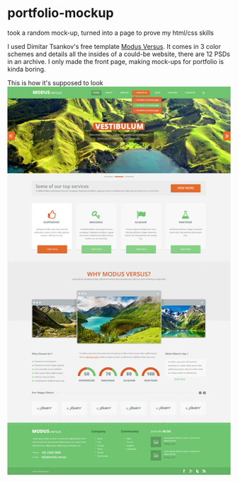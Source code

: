 # portfolio-mockup
took a random mock-up, turned into a page to prove my html/css skills

I used Dimitar Tsankov's free template <a href="https://www.webdesignerdepot.com/2013/06/free-psd-template-modus-versus/">Modus Versus</a>.
It comes in 3 color schemes and details all the insides of a could-be website, there are 12 PSDs in an archive.
I only made the front page, making mock-ups for portfolio is kinda boring.

This is how it's supposed to look
<img src="project/dist/images/modus.png">
